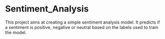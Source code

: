 # Sentiment_Analysis
This project aims at creating a simple sentiment analysis model.
It predicts if a sentiment is positive, negative or neutral based on the labels used to train the model.
